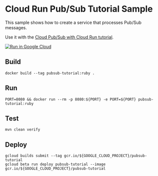 # Cloud Run Pub/Sub Tutorial Sample

This sample shows how to create a service that processes Pub/Sub messages.

Use it with the [Cloud Pub/Sub with Cloud Run tutorial](http://cloud.google.com/run/docs/tutorials/pubsub).

[![Run in Google Cloud][run_img]][run_link]

[run_img]: https://storage.googleapis.com/cloudrun/button.svg
[run_link]: https://console.cloud.google.com/cloudshell/editor?shellonly=true&cloudshell_image=gcr.io/cloudrun/button&cloudshell_git_repo=https://github.com/GoogleCloudPlatform/ruby-docs-samples&cloudshell_working_dir=run/pubsub

## Build

```
docker build --tag pubsub-tutorial:ruby .
```

## Run

```
PORT=8080 && docker run --rm -p 8080:${PORT} -e PORT=${PORT} pubsub-tutorial:ruby
```

## Test

```
mvn clean verify
```

## Deploy

```
gcloud builds submit --tag gcr.io/${GOOGLE_CLOUD_PROJECT}/pubsub-tutorial
gcloud beta run deploy pubsub-tutorial --image gcr.io/${GOOGLE_CLOUD_PROJECT}/pubsub-tutorial
```
